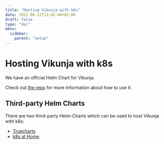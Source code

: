 ```yaml
---
title: "Hosting Vikunja with k8s"
date: 2022-08-12T13:41:48+02:00
draft: false
type: "doc"
menu:
  sidebar:
    parent: "setup"
---
```


# Hosting Vikunja with k8s

We have an official Helm Chart for Vikunja.

Check out [the repo](https://kolaente.dev/vikunja/helm-chart/) for more information about how to use it.

## Third-party Helm Charts

There are two third-party Helm-Charts which can be used to host Vikunja with k8s:

* [Truecharts](https://truecharts.org/charts/stable/vikunja/)
* [k8s at Home](https://github.com/k8s-at-home/charts)
